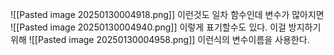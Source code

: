 ![[Pasted image 20250130004918.png]]
이런것도 일차 함수인데
변수가 많아지면
![[Pasted image 20250130004940.png]]
이렇게 표기할수도 있다. 이걸 방지하기 위해 
![[Pasted image 20250130004958.png]]
이런식의 변수이름을 사용한다.
